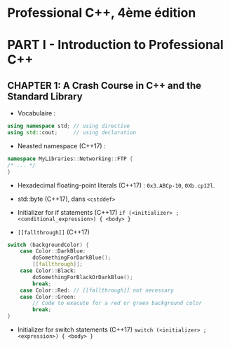
# Professional C++, 4ème édition
# PART I - Introduction to Professional C++
## CHAPTER 1: A Crash Course in C++ and the Standard Library

- Vocabulaire :

```cpp
using namespace std; // using directive
using std::cout;     // using declaration
```

- Neasted namespace (C++17) :

```cpp
namespace MyLibraries::Networking::FTP {
/* ... */
}
```

- Hexadecimal floating-point literals (C++17) : `0x3.ABCp-10`, `0Xb.cp12l`.

- std::byte (C++17), dans `<cstddef>`

- Initializer for if statements (C++17) `if (<initializer> ; <conditional_expression>) { <body> }`

- `[[fallthrough]]` (C++17)

```cpp
switch (backgroundColor) {
    case Color::DarkBlue:
        doSomethingForDarkBlue();
        [[fallthrough]];
    case Color::Black:
        doSomethingForBlackOrDarkBlue();
        break;
    case Color::Red: // [[fallthrough]] not necessary
    case Color::Green:
        // Code to execute for a red or green background color
        break; 
}
```

- Initializer for switch statements (C++17) `switch (<initializer> ; <expression>) { <body> }`

